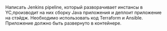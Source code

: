 Написать Jenkins pipeline, который разворачивает инстансы в YC,производит на них сборку Java приложения и деплоит приложение на стэйдж. Необходимо использовать код Terraform и Ansible.
Приложение должно быть развернуто в контейнере.
